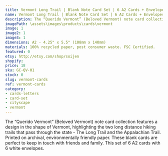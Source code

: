 ```yaml
---
title: Vermont Long Trail | Blank Note Card Set | 6 A2 Cards + Envelopes
name: Vermont Long Trail | Blank Note Card Set | 6 A2 Cards + Envelopes
description: The “Querido Vermont” (Beloved Vermont) note card collection features a design in the shape of Vermont, highlighting the two long distance hiking trails that pass through the state - The Long Trail and the Appalachian Trail. Printed on archival, environmentally friendly paper.
imagePath: \assets\images\products\cards\vermont
image: 1
image2: 1
image3: 1
dimensions: A2 - 4.25" x 5.5" (108mm x 140mm)
materials: 100% recycled paper, post consumer waste. FSC Certified.
featured: 0
etsy: http://etsy.com/shop/soijen
shopify: 
price: 18
sku: GC-QV-01
stock: 0
slug: vermont-cards
ref: vermont-cards
category:
- cards-letters
- card-set
- cityscape
- vermont
---
```

The “Querido Vermont” (Beloved Vermont) note card collection features a design in the shape of Vermont, highlighting the two long distance hiking trails that pass through the state - The Long Trail and the Appalachian Trail. Printed on archival, environmentally friendly paper. These blank cards are perfect to keep in touch with friends and family. This set of 6 A2 cards with 6 white envelopes.
